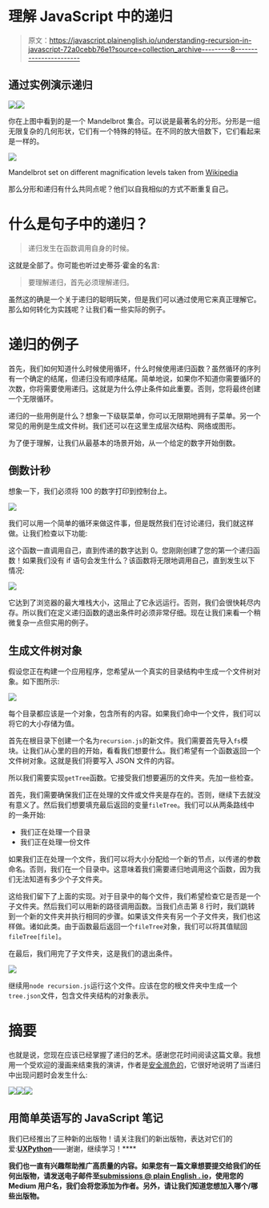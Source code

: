 # 理解 JavaScript 中的递归

> 原文：<https://javascript.plainenglish.io/understanding-recursion-in-javascript-72a0cebb76e1?source=collection_archive---------8----------------------->

## 通过实例演示递归

![](img/60919c90f229657e4d5c8976ca7dd526.png)[![](img/c19cb3069af1beba3c93258d9fcfe139.png)](https://www.webtips.dev/easy-way-to-understand-recursion-in-javascript)

你在上图中看到的是一个 Mandelbrot 集合。可以说是最著名的分形。分形是一组无限复杂的几何形状，它们有一个特殊的特征。在不同的放大倍数下，它们看起来是一样的。

![](img/54009cd84dcc688601781fa39536f88c.png)

Mandelbrot set on different magnification levels taken from [Wikipedia](https://en.wikipedia.org/wiki/Fractal)

那么分形和递归有什么共同点呢？他们以自我相似的方式不断重复自己。

# 什么是句子中的递归？

> 递归发生在函数调用自身的时候。

这就是全部了。你可能也听过史蒂芬·霍金的名言:

> 要理解递归，首先必须理解递归。

虽然这的确是一个关于递归的聪明玩笑，但是我们可以通过使用它来真正理解它。那么如何转化为实践呢？让我们看一些实际的例子。

# 递归的例子

首先，我们如何知道什么时候使用循环，什么时候使用递归函数？虽然循环的序列有一个确定的结尾，但递归没有顺序结尾。简单地说，如果你不知道你需要循环的次数，你将需要使用递归。这就是为什么停止条件如此重要。否则，您将最终创建一个无限循环。

递归的一些用例是什么？想象一下级联菜单，你可以无限期地拥有子菜单。另一个常见的用例是生成文件树。我们还可以在这里生成层次结构、网络或图形。

为了便于理解，让我们从最基本的场景开始，从一个给定的数字开始倒数。

## 倒数计秒

想象一下，我们必须将 100 的数字打印到控制台上。

![](img/0c59cfc7a64acdab14a42c3348649cd4.png)

我们可以用一个简单的循环来做这件事，但是既然我们在讨论递归，我们就这样做。让我们检查以下功能:

这个函数一直调用自己，直到传递的数字达到 0。您刚刚创建了您的第一个递归函数！如果我们没有 if 语句会发生什么？该函数将无限地调用自己，直到发生以下情况:

![](img/d672c35551d6dffcd73a25bf1ec539f4.png)

它达到了浏览器的最大堆栈大小，这阻止了它永远运行。否则，我们会很快耗尽内存。所以我们在定义递归函数的退出条件时必须非常仔细。现在让我们来看一个稍微复杂一点但实用的例子。

## 生成文件树对象

假设您正在构建一个应用程序，您希望从一个真实的目录结构中生成一个文件树对象。如下图所示:

![](img/9559b447ec2ce22695514859c866f156.png)

每个目录都应该是一个对象，包含所有的内容。如果我们命中一个文件，我们可以将它的大小存储为值。

首先在根目录下创建一个名为`recursion.js`的新文件。我们需要首先导入`fs`模块。让我们从心里的目的开始，看看我们想要什么。我们希望有一个函数返回一个文件树对象。这就是我们将要写入 JSON 文件的内容。

所以我们需要实现`getTree`函数。它接受我们想要遍历的文件夹。先加一些检查。

首先，我们需要确保我们正在处理的文件或文件夹是存在的。否则，继续下去就没有意义了。然后我们想要填充最后返回的变量`fileTree`。我们可以从两条路线中的一条开始:

*   我们正在处理一个目录
*   我们正在处理一份文件

如果我们正在处理一个文件，我们可以将大小分配给一个新的节点，以传递的参数命名。否则，我们在一个目录中。这意味着我们需要递归地调用这个函数，因为我们无法知道有多少个子文件夹。

这给我们留下了上面的实现。对于目录中的每个文件，我们希望检查它是否是一个子文件夹。然后我们可以用新的路径调用函数。当我们点击第 8 行时，我们跳转到一个新的文件夹并执行相同的步骤。如果该文件夹有另一个子文件夹，我们也这样做。诸如此类。由于函数最后返回一个`fileTree`对象，我们可以将其值赋回`fileTree[file]`。

在最后，我们用完了子文件夹，这是我们的退出条件。

![](img/6c1f6ceb6e19822b6660c52e2d215b92.png)

继续用`node recursion.js`运行这个文件。应该在您的根文件夹中生成一个`tree.json`文件，包含文件夹结构的对象表示。

# 摘要

也就是说，您现在应该已经掌握了递归的艺术。感谢您花时间阅读这篇文章。我想用一个受欢迎的漫画来结束我的演讲，作者是[安全濒危的](https://www.safelyendangered.com/)，它很好地说明了当递归中出现问题时会发生什么:

![](img/de2bbdcb0905a39f5e11794f35a6e6f3.png)[![](img/e66c4cd6d9849ac0bd245f3fc39b65c6.png)](https://medium.com/@ferencalmasi/membership)[![](img/b0d8e0a0c2689a59aa62a677429b83b7.png)](http://webtips.dev/)

## **用简单英语写的 JavaScript 笔记**

我们已经推出了三种新的出版物！请关注我们的新出版物，表达对它们的爱:[](https://medium.com/ai-in-plain-english)**[**UX**](https://medium.com/ux-in-plain-english)[**Python**](https://medium.com/python-in-plain-english)**——谢谢，继续学习！****

****我们也一直有兴趣帮助推广高质量的内容。如果您有一篇文章想要提交给我们的任何出版物，请发送电子邮件至[**submissions @ plain English . io**](mailto:submissions@plainenglish.io)**，使用您的 Medium 用户名，我们会将您添加为作者。另外，请让我们知道您想加入哪个/哪些出版物。******